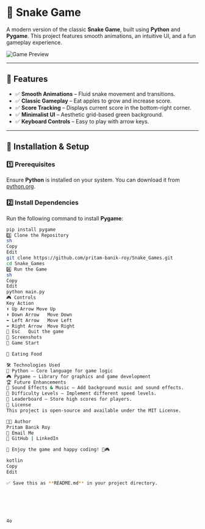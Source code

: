 # 🐍 Snake Game

A modern version of the classic **Snake Game**, built using **Python** and **Pygame**. This project features smooth animations, an intuitive UI, and a fun gameplay experience.  

![Game Preview](image.png)

---

## 📌 Features

- ✅ **Smooth Animations** – Fluid snake movement and transitions.  
- ✅ **Classic Gameplay** – Eat apples to grow and increase score.  
- ✅ **Score Tracking** – Displays current score in the bottom-right corner.  
- ✅ **Minimalist UI** – Aesthetic grid-based green background.  
- ✅ **Keyboard Controls** – Easy to play with arrow keys.  

---

## 🚀 Installation & Setup

### 1️⃣ Prerequisites  
Ensure **Python** is installed on your system. You can download it from [python.org](https://www.python.org/downloads/).  

### 2️⃣ Install Dependencies  
Run the following command to install **Pygame**:  
```sh
pip install pygame
3️⃣ Clone the Repository
sh
Copy
Edit
git clone https://github.com/pritam-banik-roy/Snake_Games.git
cd Snake_Games
4️⃣ Run the Game
sh
Copy
Edit
python main.py
🎮 Controls
Key	Action
⬆️ Up Arrow	Move Up
⬇️ Down Arrow	Move Down
⬅️ Left Arrow	Move Left
➡️ Right Arrow	Move Right
🔴 Esc	Quit the game
📸 Screenshots
🎲 Game Start

🍎 Eating Food

🛠 Technologies Used
🐍 Python – Core language for game logic
🎮 Pygame – Library for graphics and game development
🏆 Future Enhancements
📌 Sound Effects & Music – Add background music and sound effects.
📌 Difficulty Levels – Implement different speed levels.
📌 Leaderboard – Store high scores for players.
📝 License
This project is open-source and available under the MIT License.

👨‍💻 Author
Pritam Banik Roy
📧 Email Me
🔗 GitHub | LinkedIn

🚀 Enjoy the game and happy coding! 🐍🎮

kotlin
Copy
Edit

✅ Save this as **README.md** in your project directory.






4o
